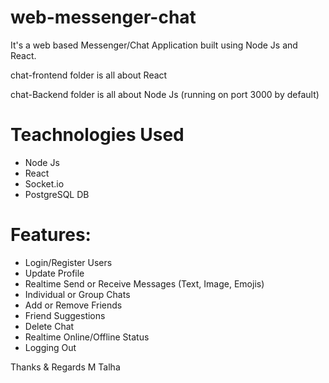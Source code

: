 # web-messenger-chat
It's  a web based Messenger/Chat Application built using Node Js and React.

chat-frontend folder is all about React

chat-Backend folder is all about Node Js (running on port 3000 by default)

# Teachnologies Used
- Node Js
- React
- Socket.io
- PostgreSQL DB

# Features:
- Login/Register Users
- Update Profile
- Realtime Send or Receive Messages (Text, Image, Emojis) 
- Individual or Group Chats
- Add or Remove Friends
- Friend Suggestions
- Delete Chat
- Realtime Online/Offline Status
- Logging Out

Thanks & Regards
M Talha
